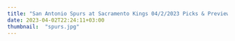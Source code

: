 ```yaml
---
title: "San Antonio Spurs at Sacramento Kings 04/2/2023 Picks & Preview"
date: 2023-04-02T22:24:11+03:00
thumbnail:  "spurs.jpg"
---
```


